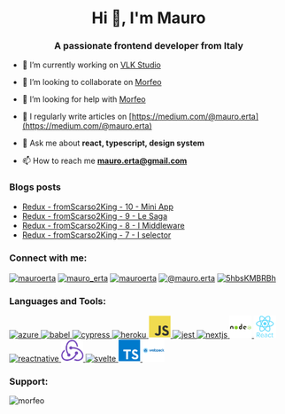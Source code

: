 <h1 align="center">Hi 👋, I'm Mauro</h1>
<h3 align="center">A passionate frontend developer from Italy</h3>

- 🔭 I’m currently working on [VLK Studio](https://github.com/VLK-STUDIO)

- 👯 I’m looking to collaborate on [Morfeo](https://github.com/morfeojs)

- 🤝 I’m looking for help with [Morfeo](https://github.com/morfeojs)

- 📝 I regularly write articles on [https://medium.com/@mauro.erta](https://medium.com/@mauro.erta)

- 💬 Ask me about **react, typescript, design system**

- 📫 How to reach me **mauro.erta@gmail.com**

### Blogs posts
<!-- BLOG-POST-LIST:START -->
- [Redux - fromScarso2King - 10 - Mini App](https://medium.com/vlk-studio/redux-fromscarso2king-10-mini-app-a86a69e72447?source=rss-41123fb7e7ff------2)
- [Redux - fromScarso2King - 9 - Le Saga](https://medium.com/vlk-studio/redux-fromscarso2king-9-le-saga-894e985c4e0f?source=rss-41123fb7e7ff------2)
- [Redux - fromScarso2King - 8 - I Middleware](https://medium.com/vlk-studio/redux-fromscarso2king-8-i-middleware-21e69eff3254?source=rss-41123fb7e7ff------2)
- [Redux - fromScarso2King - 7 - I selector](https://medium.com/vlk-studio/redux-fromscarso2king-7-i-selector-edc90714fff2?source=rss-41123fb7e7ff------2)
<!-- BLOG-POST-LIST:END -->

<h3 align="left">Connect with me:</h3>
<p align="left">
<a href="https://dev.to/mauroerta" target="blank"><img align="center" src="https://raw.githubusercontent.com/rahuldkjain/github-profile-readme-generator/master/src/images/icons/Social/devto.svg" alt="mauroerta" height="30" width="40" /></a>
<a href="https://twitter.com/mauro_erta" target="blank"><img align="center" src="https://raw.githubusercontent.com/rahuldkjain/github-profile-readme-generator/master/src/images/icons/Social/twitter.svg" alt="mauro_erta" height="30" width="40" /></a>
<a href="https://linkedin.com/in/mauroerta" target="blank"><img align="center" src="https://raw.githubusercontent.com/rahuldkjain/github-profile-readme-generator/master/src/images/icons/Social/linked-in-alt.svg" alt="mauroerta" height="30" width="40" /></a>
<a href="https://medium.com/@mauro.erta" target="blank"><img align="center" src="https://raw.githubusercontent.com/rahuldkjain/github-profile-readme-generator/master/src/images/icons/Social/medium.svg" alt="@mauro.erta" height="30" width="40" /></a>
<a href="https://discord.gg/5hbsKMBRBh" target="blank"><img align="center" src="https://raw.githubusercontent.com/rahuldkjain/github-profile-readme-generator/master/src/images/icons/Social/discord.svg" alt="5hbsKMBRBh" height="30" width="40" /></a>
</p>

<h3 align="left">Languages and Tools:</h3>
<p align="left"> <a href="https://azure.microsoft.com/en-in/" target="_blank" rel="noreferrer"> <img src="https://www.vectorlogo.zone/logos/microsoft_azure/microsoft_azure-icon.svg" alt="azure" width="40" height="40"/> </a> <a href="https://babeljs.io/" target="_blank" rel="noreferrer"> <img src="https://www.vectorlogo.zone/logos/babeljs/babeljs-icon.svg" alt="babel" width="40" height="40"/> </a> <a href="https://www.cypress.io" target="_blank" rel="noreferrer"> <img src="https://raw.githubusercontent.com/simple-icons/simple-icons/6e46ec1fc23b60c8fd0d2f2ff46db82e16dbd75f/icons/cypress.svg" alt="cypress" width="40" height="40"/> </a> <a href="https://heroku.com" target="_blank" rel="noreferrer"> <img src="https://www.vectorlogo.zone/logos/heroku/heroku-icon.svg" alt="heroku" width="40" height="40"/> </a> <a href="https://developer.mozilla.org/en-US/docs/Web/JavaScript" target="_blank" rel="noreferrer"> <img src="https://raw.githubusercontent.com/devicons/devicon/master/icons/javascript/javascript-original.svg" alt="javascript" width="40" height="40"/> </a> <a href="https://jestjs.io" target="_blank" rel="noreferrer"> <img src="https://www.vectorlogo.zone/logos/jestjsio/jestjsio-icon.svg" alt="jest" width="40" height="40"/> </a> <a href="https://nextjs.org/" target="_blank" rel="noreferrer"> <img src="https://cdn.worldvectorlogo.com/logos/nextjs-2.svg" alt="nextjs" width="40" height="40"/> </a> <a href="https://nodejs.org" target="_blank" rel="noreferrer"> <img src="https://raw.githubusercontent.com/devicons/devicon/master/icons/nodejs/nodejs-original-wordmark.svg" alt="nodejs" width="40" height="40"/> </a> <a href="https://reactjs.org/" target="_blank" rel="noreferrer"> <img src="https://raw.githubusercontent.com/devicons/devicon/master/icons/react/react-original-wordmark.svg" alt="react" width="40" height="40"/> </a> <a href="https://reactnative.dev/" target="_blank" rel="noreferrer"> <img src="https://reactnative.dev/img/header_logo.svg" alt="reactnative" width="40" height="40"/> </a> <a href="https://redux.js.org" target="_blank" rel="noreferrer"> <img src="https://raw.githubusercontent.com/devicons/devicon/master/icons/redux/redux-original.svg" alt="redux" width="40" height="40"/> </a> <a href="https://svelte.dev" target="_blank" rel="noreferrer"> <img src="https://upload.wikimedia.org/wikipedia/commons/1/1b/Svelte_Logo.svg" alt="svelte" width="40" height="40"/> </a> <a href="https://www.typescriptlang.org/" target="_blank" rel="noreferrer"> <img src="https://raw.githubusercontent.com/devicons/devicon/master/icons/typescript/typescript-original.svg" alt="typescript" width="40" height="40"/> </a> <a href="https://webpack.js.org" target="_blank" rel="noreferrer"> <img src="https://raw.githubusercontent.com/devicons/devicon/d00d0969292a6569d45b06d3f350f463a0107b0d/icons/webpack/webpack-original-wordmark.svg" alt="webpack" width="40" height="40"/> </a> </p>

<h3 align="left">Support:</h3>
<p><a href="https://www.buymeacoffee.com/morfeo"> <img align="left" src="https://cdn.buymeacoffee.com/buttons/v2/default-yellow.png" height="50" width="210" alt="morfeo" /></a></p><br><br>
